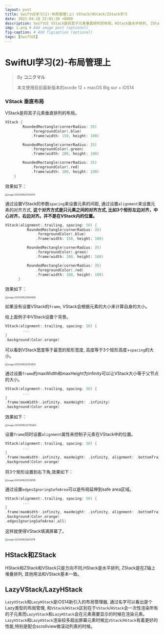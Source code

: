 ```yaml
---
layout: post
title: SwiftUI学习(2)-布局管理(上) VStack/HStack/ZStack学习
date: 2021-04-18 22:01:20 +0800
description: SwiftUI VStack是将其子元素垂直排列的布局。HStack是水平排列, ZStack是在Z轴上堆叠排列。LazyVStack和LazyHStack是iOS14新引入的布局管理器, LazyVStack和LazyHStack会在元素需要显示的时候在渲染元素。
img: 1.png # Add image post (optional)
fig-caption: # Add figcaption (optional)
tags: [SwiftUI]
---
```


# SwiftUI学习(2)-布局管理上

> By **コニクマル**
>
> 本文使用目前最新版本的xcode 12 + macOS Big sur + iOS14

### VStack 垂直布局

VStack是将其子元素垂直排列的布局。

```swift
VStack {
        RoundedRectangle(cornerRadius: 35)
            .foregroundColor(.blue)
            .frame(width: 150, height: 100)

        RoundedRectangle(cornerRadius: 35)
            .foregroundColor(.green)
            .frame(width: 200, height: 100)

        RoundedRectangle(cornerRadius: 35)
            .foregroundColor(.red)
            .frame(width: 100, height: 100)
    }
```

效果如下：

<img src="/assets/img/image-20210418221124470.png" alt="image-20210418221124470" style="zoom:50%;" />

通过设置VStack的参数`spacing`来设置元素的间距, 通过设置`alignment`来设置元素的对齐方式, **这个对齐方式是只元素之间的对齐方式, 比如3个矩形左边对齐，中心对齐，右边对齐。并不是在VStack内的位置。**

```swift
VStack(alignment:.trailing, spacing: 50) {
          RoundedRectangle(cornerRadius: 35)
              .foregroundColor(.blue)
              .frame(width: 150, height: 100)

          RoundedRectangle(cornerRadius: 35)
              .foregroundColor(.green)
              .frame(width: 200, height: 100)

          RoundedRectangle(cornerRadius: 35)
              .foregroundColor(.red)
              .frame(width: 100, height: 100)
      }
```

效果如下：

<img src="/assets/img/image-20210418221640585.png" alt="image-20210418221640585" style="zoom:50%;" />

如果没有设置VStack的`frame`,  VStack会根据元素的大小来计算自身的大小。

给上面例子中VStack设置个背景。

```swift
VStack(alignment:.trailing, spacing: 50) {
		...
}
.background(Color.orange)
```

可以看到VStack宽度等于最宽的矩形宽度, 高度等于3个矩形高度+`spacing`的大小。

<img src="/assets/img/image-20210418222153835.png" alt="image-20210418222153835" style="zoom:50%;" />

通过设置`frame`的maxWidth和maxHeight为infinity可以让VStack大小等于父节点的大小。

```swift
VStack(alignment:.trailing, spacing: 50) {
		...
}
.frame(maxWidth:.infinity, maxHeight: .infinity)
.background(Color.orange)
```

效果如下：

<img src="/assets/img/image-20210418222730463.png" alt="image-20210418222730463" style="zoom:50%;">

设置`frame`同时设置`alignment`属性来控制子元素在VStack中的位置。

```swift
VStack(alignment:.trailing, spacing: 50) {
		...
}
.frame(maxWidth:.infinity, maxHeight: .infinity, alignment: .bottomTrailing)
.background(Color.orange)
```

将3个矩形设置到右下角,效果如下：

<img src="/assets/img/image-20210418223526195.png" alt="image-20210418223526195" style="zoom:50%;" />

通过设置`edgesIgnoringSafeArea`可以是布局延伸到safe area区域。

```swift
VStack(alignment:.trailing, spacing: 50) {
		...
}
.frame(maxWidth:.infinity, maxHeight: .infinity, alignment: .bottomTrailing)
.background(Color.orange)
.edgesIgnoringSafeArea(.all)
```

这样就使得VStack填满屏幕了。

<img src="/assets/img/image-20210418224013719.png" alt="image-20210418224013719" style="zoom:50%;">

## HStack和ZStack

HStack和ZStack和VStack只是方向不同,HStack是水平排列, ZStack是在Z轴上堆叠排列, 其他用法和VStack基本一致。

## LazyVStack/LazyHStack

`LazyVStack`和`LazyHStack`是iOS14新引入的布局管理器, 通过名字可以看出是个Lazy类型的布局管理, 和`VStack`/`HStack`区别在于`VStack`/`HStack`会一次性渲染所有的子元素而`LazyVStack`和`LazyHStack`会在元素需要显示的时候在渲染元素。`LazyVStack`和`LazyHStack`渲染较多超出屏幕元素时候比`VStack`/`HStack`有着更好的性能,特别是配合scrollview做滚动列表的时候。